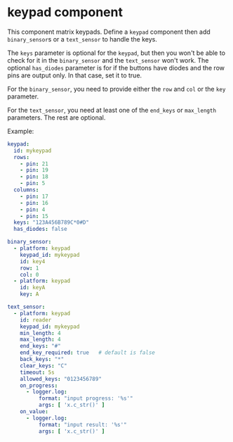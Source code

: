 # keypad component

This component matrix keypads.  Define a `keypad` component then add `binary_sensor`s or a `text_sensor` to handle the keys.

The `keys` parameter is optional for the `keypad`, but then you won't be able to check for it in the `binary_sensor`
and the `text_sensor` won't work.
The optional `has_diodes` parameter is for if the buttons have diodes and the row pins are output only. In that case, set it to true.

For the `binary_sensor`, you need to provide either the `row` and `col` or the `key` parameter.

For the `text_sensor`, you need at least one of the `end_keys` or `max_length` parameters.  The rest are optional.

Example:
```yaml
keypad:
  id: mykeypad
  rows:
    - pin: 21
    - pin: 19
    - pin: 18
    - pin: 5
  columns:
    - pin: 17
    - pin: 16
    - pin: 4
    - pin: 15
  keys: "123A456B789C*0#D"
  has_diodes: false

binary_sensor:
  - platform: keypad
    keypad_id: mykeypad
    id: key4
    row: 1
    col: 0
  - platform: keypad
    id: keyA
    key: A

text_sensor:
  - platform: keypad
    id: reader
    keypad_id: mykeypad
    min_length: 4
    max_length: 4
    end_keys: "#"
    end_key_required: true   # default is false
    back_keys: "*"
    clear_keys: "C"
    timeout: 5s
    allowed_keys: "0123456789"
    on_progress:
      - logger.log: 
          format: "input progress: '%s'"
          args: [ 'x.c_str()' ]
    on_value:
      - logger.log: 
          format: "input result: '%s'"
          args: [ 'x.c_str()' ]
```

